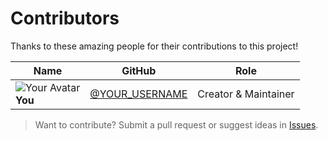 # Contributors

Thanks to these amazing people for their contributions to this project!

| Name | GitHub | Role |
|------|--------|------|
| ![Your Avatar](https://avatars.githubusercontent.com/YOUR_USERNAME) <br> **You** | [@YOUR_USERNAME](https://github.com/YOUR_USERNAME) | Creator & Maintainer |

> Want to contribute? Submit a pull request or suggest ideas in [Issues](../../issues).